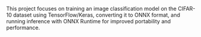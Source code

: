 This project focuses on training an image classification model on the CIFAR-10 dataset using TensorFlow/Keras, converting it to ONNX format, and running inference with ONNX Runtime for improved portability and performance.

